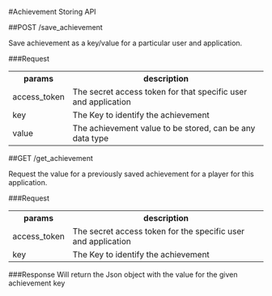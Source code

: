 #Achievement Storing API

##POST /save_achievement 

Save achievement as a key/value for a particular user and application.

###Request
<table>
    <tr> 
        <th>params</th>
        <th>description</th>
    </tr>
    <tr>
        <td>access_token</td>
        <td>The secret access token for that specific user and application</td>
    </tr>
    <tr>
        <td>key</td>
        <td>The Key to identify the achievement</td>
    </tr>
    <tr>
        <td>value</td>
        <td>The achievement value to be stored, can be any data type</td>
    </tr>
</table>


##GET /get_achievement

Request the value for a previously saved achievement for a player for this application.

###Request
<table>
    <tr> 
        <th>params</th>
        <th>description</th>
    </tr>
    <tr>
        <td>access_token</td>
        <td>The secret access token for the specific user and application</td>
    </tr>
    <tr>
        <td>key</td>
        <td>The Key to identify the achievement</td>
    </tr>
</table>

###Response
Will return the Json object with the value for the given achievement key

